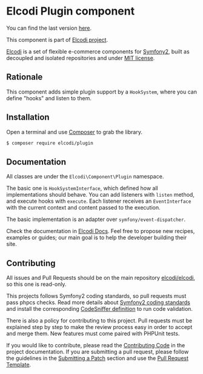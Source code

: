 Elcodi Plugin component
=======================
You can find the last version [here](https://github.com/elcodi/plugin).

This component is part of [Elcodi project](https://github.com/elcodi).

[Elcodi](http://elcodi.io) is a set of flexible e-commerce components for [Symfony2](http://symfony.com), built as decoupled and isolated repositories and under [MIT license](http://opensource.org/licenses/MIT).

Rationale
---------
This component adds simple plugin support by a `HookSystem`, where you can define "hooks" and listen to them. 

Installation
------------
Open a terminal and use [Composer](https://getcomposer.org/download) to grab the library.
``` bash
$ composer require elcodi/plugin
```

Documentation
-------------
All classes are under the `Elcodi\Component\Plugin` namespace.

The basic one is `HookSystemInterface`, which defined how all implementations should behave. You can add listeners 
with `listen` method, and execute hooks with `execute`. Each listener receives an `EventInterface` with the current 
context and content passed to the execution.

The basic implementation is an adapter over `symfony/event-dispatcher`.

Check the documentation in [Elcodi Docs](http://docs.elcodi.io). Feel free to propose new recipes, examples or guides; our main goal is to help the developer building their site.

Contributing
------------
All issues and Pull Requests should be on the main repository [elcodi/elcodi](https://github.com/elcodi/elcodi), so this one is read-only.

This projects follows Symfony2 coding standards, so pull requests must pass phpcs checks. Read more details about [Symfony2 coding standards](http://symfony.com/doc/current/contributing/code/standards.html) and install the corresponding [CodeSniffer definition](https://github.com/escapestudios/Symfony2-coding-standard) to run code validation.

There is also a policy for contributing to this project. Pull requests must be explained step by step to make the review process easy in order to accept and merge them. New features must come paired with PHPUnit tests.

If you would like to contribute, please read the [Contributing Code][1] in the project documentation. If you are submitting a pull request, please follow the guidelines in the [Submitting a Patch][2] section and use the [Pull Request Template][3].

[1]: http://symfony.com/doc/current/contributing/code/index.html
[2]: http://symfony.com/doc/current/contributing/code/patches.html#check-list
[3]: http://symfony.com/doc/current/contributing/code/patches.html#make-a-pull-request
